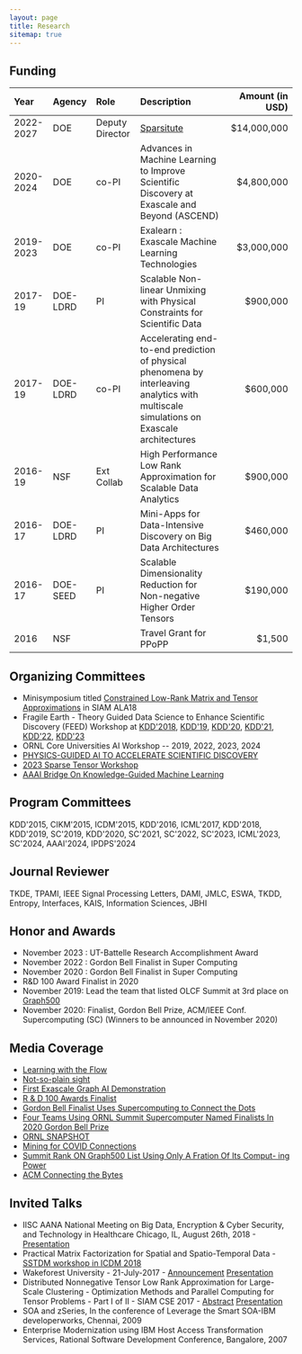 ```yaml
---
layout: page
title: Research
sitemap: true
---
```

## Funding

|Year    | Agency    | Role  |Description    | Amount (in USD)   |
|:------  | :-----     | :----- |:-------        | ------:      |
2022-2027 | DOE | Deputy Director |  [Sparsitute](sparsitute.lbl.gov) | $14,000,000
2020-2024 | DOE | co-PI |  Advances in Machine Learning to Improve Scientific Discovery at Exascale and Beyond (ASCEND) | $4,800,000
2019-2023 | DOE | co-PI | Exalearn : Exascale Machine Learning Technologies | $3,000,000
 2017-19 |DOE-LDRD  | PI    | Scalable Non-linear Unmixing with Physical Constraints for Scientific Data    | $900,000 |
 2017-19 | DOE-LDRD | co-PI  | Accelerating end-to-end prediction of physical phenomena by interleaving analytics with multiscale simulations on Exascale architectures | $600,000
  2016-19 | NSF      | Ext Collab | High Performance Low Rank Approximation for Scalable Data Analytics  | $900,000 |
2016-17  |DOE-LDRD   |PI      | Mini-Apps for Data-Intensive Discovery on Big Data Architectures      | $460,000  |
2016-17  |DOE-SEED   |PI      | Scalable Dimensionality Reduction for Non-negative Higher Order Tensors   | $190,000 |
2016    |  NSF      |       |   Travel Grant for PPoPP  | $1,500 |

## Organizing Committees

* Minisymposium titled [Constrained Low-Rank Matrix and Tensor Approximations](http://users.wfu.edu/ballard/SIAM-ALA18/) in SIAM ALA18
* Fragile Earth - Theory Guided Data Science to Enhance Scientific Discovery (FEED) Workshop at [KDD'2018](https://ai4good.org/what-we-do/fragile-earth/kdd-2018/), [KDD'19](https://ai4good.org/what-we-do/fragile-earth/kdd-2019/), [KDD'20](https://ai4good.org/what-we-do/fragile-earth/kdd-2020/), [KDD'21](https://ai4good.org/what-we-do/fragile-earth/kdd-2021/), [KDD'22](https://ai4good.org/what-we-do/fragile-earth/kdd-2022/), [KDD'23](https://ai4good.org/what-we-do/fragile-earth/kdd-2023/)
* ORNL Core Universities AI Workshop -- 2019, 2022, 2023, 2024
* [PHYSICS-GUIDED AI TO ACCELERATE SCIENTIFIC DISCOVERY](https://sites.google.com/vt.edu/pgai-aaai-20)
* [2023 Sparse Tensor Workshop](https://solomonik.cs.illinois.edu/tensor_workshop/index.html)
* [AAAI Bridge On Knowledge-Guided Machine Learning](https://sites.google.com/vt.edu/kgml-bridge-aaai-24/)


## Program Committees

KDD'2015, CIKM'2015, ICDM'2015, KDD'2016, ICML'2017, KDD'2018,  KDD'2019, SC'2019, KDD'2020, SC'2021, SC'2022, SC'2023, ICML'2023, SC'2024, AAAI'2024, IPDPS'2024

## Journal Reviewer

TKDE, TPAMI, IEEE Signal Processing Letters, DAMI, JMLC, ESWA, TKDD, Entropy, Interfaces, KAIS, Information Sciences, JBHI

## Honor and Awards

* November 2023 : UT-Battelle Research Accomplishment Award
* November 2022 : Gordon Bell Finalist in Super Computing
* November 2020 : Gordon Bell Finalist in Super Computing
* R&D 100 Award Finalist in 2020
* November 2019: Lead the team that listed OLCF Summit at 3rd place on [Graph500](https://graph500.org/)
* November 2020: Finalist, Gordon Bell Prize, ACM/IEEE Conf. Supercomputing (SC) (Winners to be announced in November 2020)

## Media Coverage
* [Learning with the Flow](https://www.olcf.ornl.gov/2023/05/19/learning-with-the-flow/)
* [Not-so-plain sight](https://ascr-discovery.org/2023/06/not-so-plain-sight/)
* [First Exascale Graph AI Demonstration](https://www.olcf.ornl.gov/2022/10/25/fast-tracking-medical-discovery/)
* [R &amp; D 100 Awards Finalist](https://www.rdworldonline.com/finalists-for-2021-rd-100-awards-are-unveiled/)
* [Gordon Bell Finalist Uses Supercomputing to Connect the Dots](https://www.olcf.ornl.gov/2022/10/25/fast-tracking-medical-discovery/)
* [Four Teams Using ORNL Summit Supercomputer Named Finalists In 2020 Gordon Bell Prize](https://www.olcf.ornl.gov/2020/11/10/four-teams-using-ornls-summit-supercomputer-named-finalists-in-2020-gordon-bell-prize/)
* [ORNL SNAPSHOT](https://www.youtube.com/watch?v=s4Trj90QN5I&t=3s)
* [Mining for COVID Connections](https://www.olcf.ornl.gov/2020/05/18/mining-for-covid-19-connections/)
* [Summit Rank ON Graph500 List Using Only A Fration Of Its Comput- ing Power](https://www.olcf.ornl.gov/2020/04/29/summit-ranks-on-graph500-list-using-only-a-fraction-of-its-computing-power/)
* [ACM Connecting the Bytes](https://cacm.acm.org/careers/212567-connecting-the-bytes/fulltext)

## Invited Talks

* IISC AANA National Meeting on Big Data, Encryption & Cyber Security, and Technology in Healthcare Chicago, IL, August 26th, 2018 - [Presentation](../files/iiscaana18.pdf) 
* Practical Matrix Factorization for Spatial and Spatio-Temporal Data - [SSTDM workshop in ICDM 2018](https://research.csc.ncsu.edu/stac/conferences/ICDM-SSTDM17/) 
* Wakeforest University - 21-July-2017 - [Announcement](../figs/wakeforest.jpg) [Presentation](../files/wakeforest.pdf)
* Distributed Nonnegative Tensor Low Rank Approximation for Large-Scale Clustering - Optimization Methods and Parallel Computing for Tensor Problems - Part I of II - SIAM CSE 2017 - [Abstract](http://meetings.siam.org/sess/dsp_talk.cfm?p=81557) [Presentation](../files/siamcse18.pdf)
* SOA and zSeries, In the conference of Leverage the Smart SOA-IBM developerworks, Chennai, 2009
* Enterprise Modernization using IBM Host Access Transformation Services, Rational Software Development Conference, Bangalore,  2007